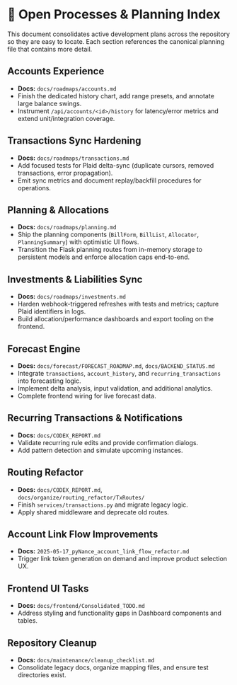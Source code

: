 # 📌 Open Processes & Planning Index

This document consolidates active development plans across the repository so they are easy to locate. Each section references the canonical planning file that contains more detail.

## Accounts Experience

- **Docs:** `docs/roadmaps/accounts.md`
- Finish the dedicated history chart, add range presets, and annotate large balance swings.
- Instrument `/api/accounts/<id>/history` for latency/error metrics and extend unit/integration coverage.

## Transactions Sync Hardening

- **Docs:** `docs/roadmaps/transactions.md`
- Add focused tests for Plaid delta-sync (duplicate cursors, removed transactions, error propagation).
- Emit sync metrics and document replay/backfill procedures for operations.

## Planning & Allocations

- **Docs:** `docs/roadmaps/planning.md`
- Ship the planning components (`BillForm`, `BillList`, `Allocator`, `PlanningSummary`) with optimistic UI flows.
- Transition the Flask planning routes from in-memory storage to persistent models and enforce allocation caps end-to-end.

## Investments & Liabilities Sync

- **Docs:** `docs/roadmaps/investments.md`
- Harden webhook-triggered refreshes with tests and metrics; capture Plaid identifiers in logs.
- Build allocation/performance dashboards and export tooling on the frontend.

## Forecast Engine

- **Docs:** `docs/forecast/FORECAST_ROADMAP.md`, `docs/BACKEND_STATUS.md`
- Integrate `transactions`, `account_history`, and `recurring_transactions` into forecasting logic.
- Implement delta analysis, input validation, and additional analytics.
- Complete frontend wiring for live forecast data.

## Recurring Transactions & Notifications

- **Docs:** `docs/CODEX_REPORT.md`
- Validate recurring rule edits and provide confirmation dialogs.
- Add pattern detection and simulate upcoming instances.

## Routing Refactor

- **Docs:** `docs/CODEX_REPORT.md`, `docs/organize/routing_refactor/TxRoutes/`
- Finish `services/transactions.py` and migrate legacy logic.
- Apply shared middleware and deprecate old routes.

## Account Link Flow Improvements

- **Docs:** `2025-05-17_pyNance_account_link_flow_refactor.md`
- Trigger link token generation on demand and improve product selection UX.

## Frontend UI Tasks

- **Docs:** `docs/frontend/Consolidated_TODO.md`
- Address styling and functionality gaps in Dashboard components and tables.

## Repository Cleanup

- **Docs:** `docs/maintenance/cleanup_checklist.md`
- Consolidate legacy docs, organize mapping files, and ensure test directories exist.
